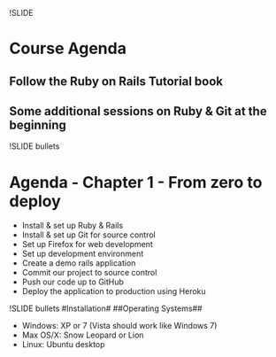 !SLIDE
# Course Agenda #
## Follow the Ruby on Rails Tutorial book ##
## Some additional sessions on Ruby & Git at the beginning ##

!SLIDE bullets
# Agenda - Chapter 1 - From zero to deploy #
* Install & set up Ruby & Rails
* Install & set up Git for source control
* Set up Firefox for web development
* Set up development environment
* Create a demo rails application
* Commit our project to source control
* Push our code up to GitHub
* Deploy the application to production using Heroku 

!SLIDE bullets
#Installation#
##Operating Systems##
* Windows: XP or 7 (Vista should work like Windows 7)
* Max OS/X: Snow Leopard or Lion
* Linux: Ubuntu desktop


